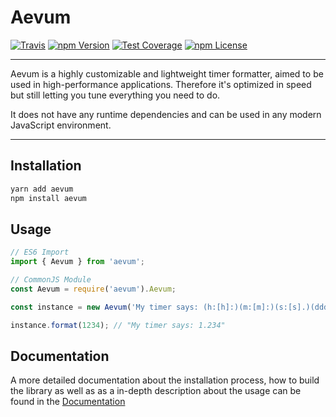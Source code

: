 # Aevum

[![Travis](https://img.shields.io/travis/prefixaut/aevum.svg?style=flat-square)](https://travis-ci.org/prefixaut/aevum)
[![npm Version](https://img.shields.io/npm/v/aevum.svg?style=flat-square)](https://www.npmjs.com/package/aevum)
[![Test Coverage](https://api.codeclimate.com/v1/badges/32437a5db5abfc7b21e8/test_coverage)](https://codeclimate.com/github/prefixaut/aevum/test_coverage)
[![npm License](https://img.shields.io/npm/l/aevum.svg?style=flat-square)](https://spdx.org/licenses/MIT.html)

---

Aevum is a highly customizable and lightweight timer formatter, aimed to be used in high-performance applications. Therefore it's optimized in speed but still letting you tune everything you need to do.

It does not have any runtime dependencies and can be used in any modern JavaScript environment.

---

## Installation

```sh
yarn add aevum
npm install aevum
```

## Usage

```javascript
// ES6 Import
import { Aevum } from 'aevum';

// CommonJS Module
const Aevum = require('aevum').Aevum;

const instance = new Aevum('My timer says: (h:[h]:)(m:[m]:)(s:[s].)(ddd)');

instance.format(1234); // "My timer says: 1.234"
```

## Documentation

A more detailed documentation about the installation process, how to build the library as well as as a in-depth description about the usage can be found in the [Documentation]()